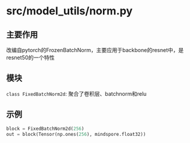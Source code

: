 # src/model_utils/norm.py

## 主要作用

改编自pytorch的FrozenBatchNorm，主要应用于backbone的resnet中，是resnet50的一个特性

## 模块

`class FixedBatchNorm2d`: 聚合了卷积层、batchnorm和relu

## 示例

~~~python
block = FixedBatchNorm2d(256)
out = block(Tensor(np.ones(256), mindspore.float32))
~~~

